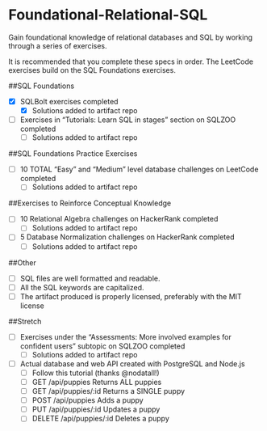 # Foundational-Relational-SQL
 Gain foundational knowledge of relational databases and SQL by working through a series of exercises.

It is recommended that you complete these specs in order. The LeetCode exercises build on the SQL Foundations exercises.

##SQL Foundations

- [x] SQLBolt exercises completed
  - [x] Solutions added to artifact repo
- [ ] Exercises in “Tutorials: Learn SQL in stages” section on SQLZOO completed
   - [ ] Solutions added to artifact repo

##SQL Foundations Practice Exercises

- [ ] 10 TOTAL “Easy” and “Medium” level database challenges on LeetCode completed
  - [ ] Solutions added to artifact repo

##Exercises to Reinforce Conceptual Knowledge

- [ ] 10 Relational Algebra challenges on HackerRank completed
  - [ ] Solutions added to artifact repo
- [ ] 5 Database Normalization challenges on HackerRank completed
  - [ ] Solutions added to artifact repo

##Other

- [ ] SQL files are well formatted and readable.
- [ ] All the SQL keywords are capitalized.
- [ ] The artifact produced is properly licensed, preferably with the MIT license

##Stretch

- [ ] Exercises under the “Assessments: More involved examples for confident users” subtopic on SQLZOO completed
  - [ ] Solutions added to artifact repo
- [ ] Actual database and web API created with PostgreSQL and Node.js
  - [ ] Follow this tutorial (thanks @nodatall!)
  - [ ] GET /api/puppies Returns ALL puppies
  - [ ] GET /api/puppies/:id Returns a SINGLE puppy
  - [ ] POST /api/puppies Adds a puppy
  - [ ] PUT /api/puppies/:id Updates a puppy
  - [ ] DELETE /api/puppies/:id Deletes a puppy
